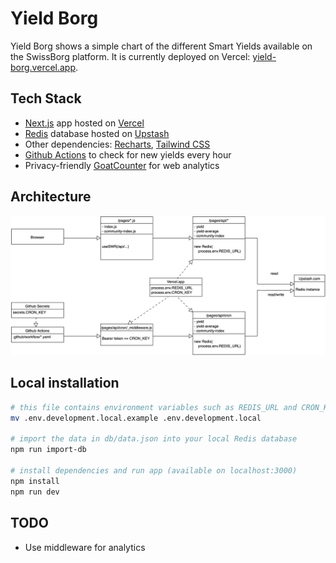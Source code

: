 # Yield Borg

Yield Borg shows a simple chart of the different Smart Yields available on the SwissBorg platform. It is currently deployed on Vercel: [yield-borg.vercel.app](https://yield-borg.vercel.app).

## Tech Stack

* [Next.js](https://nextjs.org) app hosted on [Vercel](https://vercel.com)
* [Redis](https://redis.io) database hosted on [Upstash](https://www.upstash.com)
* Other dependencies: [Recharts](https://recharts.org/), [Tailwind CSS](https://tailwindcss.com)
* [Github Actions](https://github.com/features/actions) to check for new yields every hour
* Privacy-friendly [GoatCounter](https://www.goatcounter.com) for web analytics

## Architecture

![Architecture](doc/arch.png)

## Local installation

```sh
# this file contains environment variables such as REDIS_URL and CRON_KEY
mv .env.development.local.example .env.development.local

# import the data in db/data.json into your local Redis database
npm run import-db

# install dependencies and run app (available on localhost:3000)
npm install
npm run dev
```

## TODO

* Use middleware for analytics
